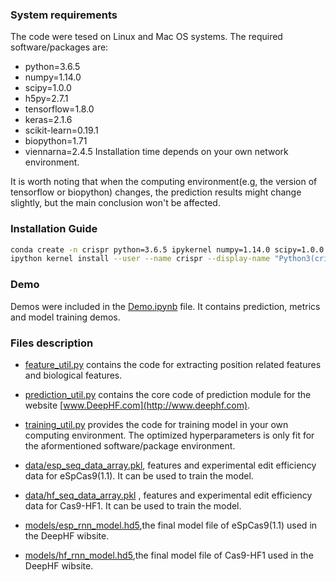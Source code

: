 ### System requirements
The code were tesed on Linux and Mac OS systems.
The required software/packages are:
* python=3.6.5
* numpy=1.14.0 
* scipy=1.0.0 
* h5py=2.7.1 
* tensorflow=1.8.0 
* keras=2.1.6 
* scikit-learn=0.19.1 
* biopython=1.71 
* viennarna=2.4.5
Installation time depends on your own network environment.

It is worth noting that when the computing environment(e.g, the version of tensorflow or biopython) changes, the prediction results might change slightly, but the main conclusion won't be affected.

### Installation Guide
```bash
conda create -n crispr python=3.6.5 ipykernel numpy=1.14.0 scipy=1.0.0 h5py=2.7.1 tensorflow=1.8.0 keras=2.1.6 scikit-learn=0.19.1 biopython=1.71 viennarna=2.4.5
ipython kernel install --user --name crispr --display-name "Python3(crispr)"
```
### Demo
Demos were included in the  [Demo.ipynb](https://github.com/izhangcd/DeepHF/blob/master/Demo.ipynb) file. It contains prediction, metrics and model training demos.

### Files description
* [feature_util.py](https://github.com/izhangcd/DeepHF/blob/master/feature_util.py) contains the code for extracting position related features and biological features.

* [prediction_util.py](https://github.com/izhangcd/DeepHF/blob/master/prediction_util.py) contains the core code of prediction module for the website [www.DeepHF.com](http://www.deephf.com).

* [training_util.py](https://github.com/izhangcd/DeepHF/blob/master/training_util.py) provides the code for training model in your own computing environment. The optimized hyperparameters is only fit for the aformentioned software/package environment.

* [data/esp_seq_data_array.pkl](https://github.com/izhangcd/DeepHF/blob/master/data/esp_seq_data_array.pkl), features and experimental edit efficiency data for eSpCas9(1.1). It can be used to train the model.

* [data/hf_seq_data_array.pkl](https://github.com/izhangcd/DeepHF/blob/master/data/hf_seq_data_array.pkl) , features and experimental edit efficiency data for Cas9-HF1. It can be used to train the model.

* [models/esp_rnn_model.hd5](https://github.com/izhangcd/DeepHF/blob/master/models/esp_rnn_model.hd5),the final model file of eSpCas9(1.1) used in the DeepHF wibsite.

* [models/hf_rnn_model.hd5](https://github.com/izhangcd/DeepHF/blob/master/models/hf_rnn_model.hd5),the final model file of Cas9-HF1 used in the DeepHF wibsite.
